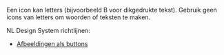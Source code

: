 <!-- @license CC0-1.0 -->

Een icon kan letters (bijvoorbeeld B voor dikgedrukte tekst). Gebruik geen icons van letters om woorden of teksten te maken.

NL Design System richtlijnen:

- [Afbeeldingen als buttons](/richtlijnen/formulieren/buttons/afbeelding-als-button)
